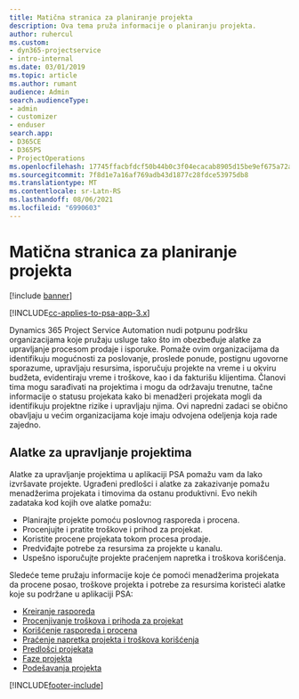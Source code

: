 ```yaml
---
title: Matična stranica za planiranje projekta
description: Ova tema pruža informacije o planiranju projekta.
author: ruhercul
ms.custom:
- dyn365-projectservice
- intro-internal
ms.date: 03/01/2019
ms.topic: article
ms.author: rumant
audience: Admin
search.audienceType:
- admin
- customizer
- enduser
search.app:
- D365CE
- D365PS
- ProjectOperations
ms.openlocfilehash: 17745ffacbfdcf50b44b0c3f04ecacab8905d15be9ef675a72ae47a858cb9abe
ms.sourcegitcommit: 7f8d1e7a16af769adb43d1877c28fdce53975db8
ms.translationtype: MT
ms.contentlocale: sr-Latn-RS
ms.lasthandoff: 08/06/2021
ms.locfileid: "6990603"
---
```

# <a name="project-planning-home-page"></a>Matična stranica za planiranje projekta

[!include [banner](../includes/psa-now-project-operations.md)]

[!INCLUDE[cc-applies-to-psa-app-3.x](../includes/cc-applies-to-psa-app-3x.md)]

Dynamics 365 Project Service Automation nudi potpunu podršku organizacijama koje pružaju usluge tako što im obezbeđuje alatke za upravljanje procesom prodaje i isporuke. Pomaže ovim organizacijama da identifikuju mogućnosti za poslovanje, proslede ponude, postignu ugovorne sporazume, upravljaju resursima, isporučuju projekte na vreme i u okviru budžeta, evidentiraju vreme i troškove, kao i da fakturišu klijentima. Članovi tima mogu sarađivati na projektima i mogu da održavaju trenutne, tačne informacije o statusu projekata kako bi menadžeri projekata mogli da identifikuju projektne rizike i upravljaju njima. Ovi napredni zadaci se obično obavljaju u većim organizacijama koje imaju odvojena odeljenja koja rade zajedno.

## <a name="project-management-tools"></a>Alatke za upravljanje projektima

Alatke za upravljanje projektima u aplikaciji PSA pomažu vam da lako izvršavate projekte. Ugrađeni predlošci i alatke za zakazivanje pomažu menadžerima projekata i timovima da ostanu produktivni. Evo nekih zadataka kod kojih ove alatke pomažu:

- Planirajte projekte pomoću poslovnog rasporeda i procena.
- Procenjujte i pratite troškove i prihod za projekat.
- Koristite procene projekata tokom procesa prodaje.
- Predviđajte potrebe za resursima za projekte u kanalu.
- Uspešno isporučujte projekte praćenjem napretka i troškova korišćenja.

Sledeće teme pružaju informacije koje će pomoći menadžerima projekata da procene posao, troškove projekta i potrebe za resursima koristeći alatke koje su podržane u aplikaciji PSA:

- [Kreiranje rasporeda](project-creating.md)
- [Procenjivanje troškova i prihoda za projekat](project-estimating.md)
- [Korišćenje rasporeda i procena](project-leveraging.md)
- [Praćenje napretka projekta i troškova korišćenja](project-tracking.md)
- [Predlošci projekata](project-templates.md)
- [Faze projekta](project-stages.md)
- [Podešavanja projekta](project-settings.md)


[!INCLUDE[footer-include](../includes/footer-banner.md)]